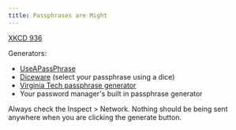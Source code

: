 ```yaml
---
title: Passphrases are Might
---
```


[XKCD 936](https://xkcd.com/936/)

Generators:
- [UseAPassPhrase](https://www.useapassphrase.com/)
- [Diceware](https://theworld.com/~reinhold/diceware.html) (select your passphrase using a dice)
- [Virginia Tech passphrase generator](https://secure.research.vt.edu/diceware/)
- Your password manager's built in passphrase generator

Always check the Inspect > Network. Nothing should be being sent anywhere when you are clicking the generate button.
